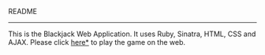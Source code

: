 README
______


This is the Blackjack Web Application. It uses Ruby, Sinatra, HTML, CSS and AJAX.  Please click [here*](https://twiza.herokuapp.com/new_player) to play the game on the web.
